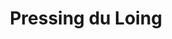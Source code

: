 ---
title: "Pressing du Loing"
url: /moret-loing-et-orvanne/pressing-du-loing/
shop: blanchisserie
---